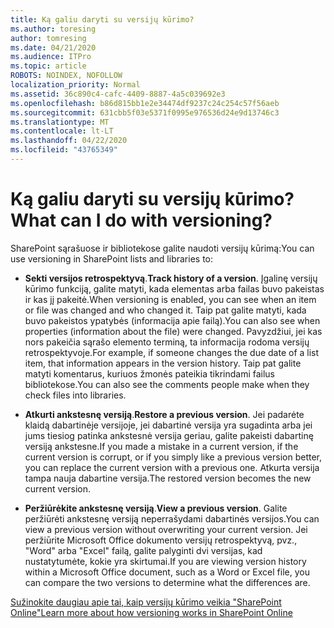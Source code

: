 ```yaml
---
title: Ką galiu daryti su versijų kūrimo?
ms.author: toresing
author: tomresing
ms.date: 04/21/2020
ms.audience: ITPro
ms.topic: article
ROBOTS: NOINDEX, NOFOLLOW
localization_priority: Normal
ms.assetid: 36c890c4-cafc-4409-8887-4a5c039692e3
ms.openlocfilehash: b86d815bb1e2e34474df9237c24c254c57f56aeb
ms.sourcegitcommit: 631cbb5f03e5371f0995e976536d24e9d13746c3
ms.translationtype: MT
ms.contentlocale: lt-LT
ms.lasthandoff: 04/22/2020
ms.locfileid: "43765349"
---
```

# <a name="what-can-i-do-with-versioning"></a><span data-ttu-id="880d0-102">Ką galiu daryti su versijų kūrimo?</span><span class="sxs-lookup"><span data-stu-id="880d0-102">What can I do with versioning?</span></span>

<span data-ttu-id="880d0-103">SharePoint sąrašuose ir bibliotekose galite naudoti versijų kūrimą:</span><span class="sxs-lookup"><span data-stu-id="880d0-103">You can use versioning in SharePoint lists and libraries to:</span></span>
  
- <span data-ttu-id="880d0-104">**Sekti versijos retrospektyvą**.</span><span class="sxs-lookup"><span data-stu-id="880d0-104">**Track history of a version**.</span></span> <span data-ttu-id="880d0-105">Įgalinę versijų kūrimo funkciją, galite matyti, kada elementas arba failas buvo pakeistas ir kas jį pakeitė.</span><span class="sxs-lookup"><span data-stu-id="880d0-105">When versioning is enabled, you can see when an item or file was changed and who changed it.</span></span> <span data-ttu-id="880d0-106">Taip pat galite matyti, kada buvo pakeistos ypatybės (informacija apie failą).</span><span class="sxs-lookup"><span data-stu-id="880d0-106">You can also see when properties (information about the file) were changed.</span></span> <span data-ttu-id="880d0-107">Pavyzdžiui, jei kas nors pakeičia sąrašo elemento terminą, ta informacija rodoma versijų retrospektyvoje.</span><span class="sxs-lookup"><span data-stu-id="880d0-107">For example, if someone changes the due date of a list item, that information appears in the version history.</span></span> <span data-ttu-id="880d0-108">Taip pat galite matyti komentarus, kuriuos žmonės pateikia tikrindami failus bibliotekose.</span><span class="sxs-lookup"><span data-stu-id="880d0-108">You can also see the comments people make when they check files into libraries.</span></span> 
    
- <span data-ttu-id="880d0-109">**Atkurti ankstesnę versiją**.</span><span class="sxs-lookup"><span data-stu-id="880d0-109">**Restore a previous version**.</span></span> <span data-ttu-id="880d0-110">Jei padarėte klaidą dabartinėje versijoje, jei dabartinė versija yra sugadinta arba jei jums tiesiog patinka ankstesnė versija geriau, galite pakeisti dabartinę versiją ankstesne.</span><span class="sxs-lookup"><span data-stu-id="880d0-110">If you made a mistake in a current version, if the current version is corrupt, or if you simply like a previous version better, you can replace the current version with a previous one.</span></span> <span data-ttu-id="880d0-111">Atkurta versija tampa nauja dabartine versija.</span><span class="sxs-lookup"><span data-stu-id="880d0-111">The restored version becomes the new current version.</span></span> 
    
- <span data-ttu-id="880d0-112">**Peržiūrėkite ankstesnę versiją**.</span><span class="sxs-lookup"><span data-stu-id="880d0-112">**View a previous version**.</span></span> <span data-ttu-id="880d0-113">Galite peržiūrėti ankstesnę versiją neperrašydami dabartinės versijos.</span><span class="sxs-lookup"><span data-stu-id="880d0-113">You can view a previous version without overwriting your current version.</span></span> <span data-ttu-id="880d0-114">Jei peržiūrite Microsoft Office dokumento versijų retrospektyvą, pvz., "Word" arba "Excel" failą, galite palyginti dvi versijas, kad nustatytumėte, kokie yra skirtumai.</span><span class="sxs-lookup"><span data-stu-id="880d0-114">If you are viewing version history within a Microsoft Office document, such as a Word or Excel file, you can compare the two versions to determine what the differences are.</span></span> 
    
[<span data-ttu-id="880d0-115">Sužinokite daugiau apie tai, kaip versijų kūrimo veikia "SharePoint Online"</span><span class="sxs-lookup"><span data-stu-id="880d0-115">Learn more about how versioning works in SharePoint Online</span></span>](https://go.microsoft.com/fwlink/?linkid=875710)
  

